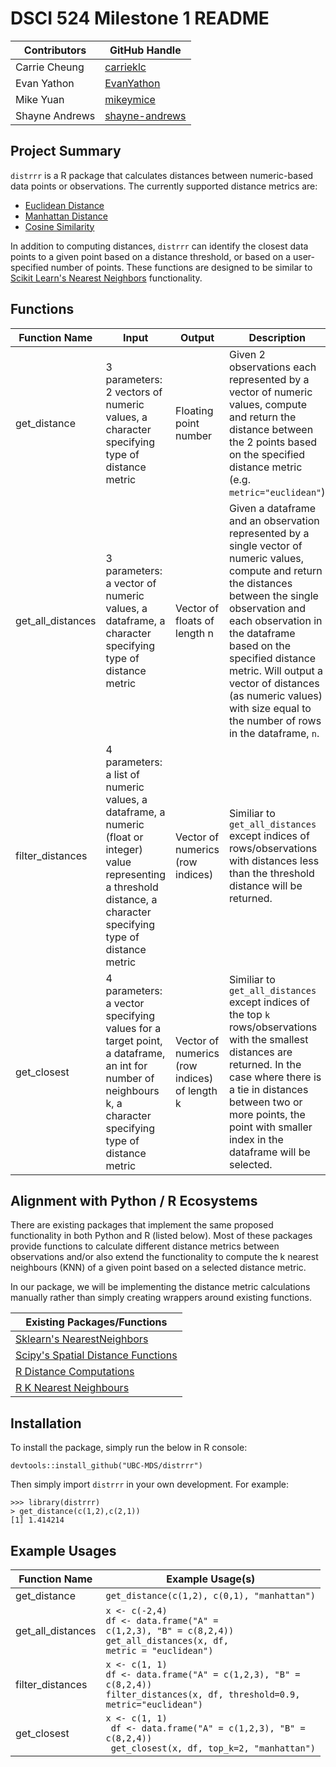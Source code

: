 # DSCI 524 Milestone 1 README

|Contributors|GitHub Handle|
|------------|-------------|
|Carrie Cheung| [carrieklc](https://github.com/carrieklc)|
|Evan Yathon|[EvanYathon](https://github.com/EvanYathon)|
|Mike Yuan|[mikeymice](https://github.com/mikeymice)|
|Shayne Andrews|[shayne-andrews](https://github.com/shayne-andrews)|


## Project Summary
`distrrr` is a R package that calculates distances between numeric-based data points or observations. The currently supported distance metrics are:

* [Euclidean Distance](https://en.wikipedia.org/wiki/Euclidean_distance)
* [Manhattan Distance](https://en.wikipedia.org/wiki/Taxicab_geometry)
* [Cosine Similarity](https://en.wikipedia.org/wiki/Cosine_similarity)

In addition to computing distances, `distrrr` can identify the closest data points to a given point based on a distance threshold, or based on a user-specified number of points.  These functions are designed to be similar to [Scikit Learn's Nearest Neighbors](https://scikit-learn.org/stable/modules/generated/sklearn.neighbors.NearestNeighbors.html#sklearn.neighbors.NearestNeighbors.kneighbors) functionality.

## Functions

|Function Name|Input|Output|Description|
|-------------|-----|------|-----------|
|get_distance|3 parameters:  2 vectors of numeric values, a character specifying type of distance metric | Floating point number| Given 2 observations each represented by a vector of numeric values, compute and return the distance between the 2 points based on the specified distance metric (e.g. `metric="euclidean"`)|
|get_all_distances |3 parameters:  a vector of numeric values, a dataframe, a character specifying type of distance metric  | Vector of floats of length n| Given a dataframe and an observation represented by a single vector of numeric values, compute and return the distances between the single observation and each observation in the dataframe based on the specified distance metric. Will output a vector of distances (as numeric values) with size equal to the number of rows in the dataframe, `n`.|
|filter_distances| 4 parameters: a list of numeric values, a dataframe, a numeric (float or integer) value representing a threshold distance, a character specifying type of distance metric |Vector of numerics (row indices)| Similiar to `get_all_distances` except indices of rows/observations with distances less than the threshold distance will be returned.|
|get_closest|4 parameters: a vector specifying values for a target point, a dataframe, an int for number of neighbours k, a character specifying type of distance metric  |Vector of numerics (row indices) of length k| Similiar to `get_all_distances` except indices of the top `k` rows/observations with the smallest distances are returned.  In the case where there is a tie in distances between two or more points, the point with smaller index in the dataframe will be selected.


## Alignment with Python / R Ecosystems

There are existing packages that implement the same proposed functionality in both Python and R (listed below). Most of these packages provide functions to calculate different distance metrics between observations and/or also extend the functionality to compute the k nearest neighbours (KNN) of a given point based on a selected distance metric.

In our package, we will be implementing the distance metric calculations manually rather than simply creating wrappers around existing functions.

|Existing Packages/Functions|
|---------------------------|
|[Sklearn's NearestNeighbors](https://scikit-learn.org/stable/modules/generated/sklearn.neighbors.NearestNeighbors.html#sklearn.neighbors.NearestNeighbors.kneighbors)|
|[Scipy's Spatial Distance Functions](https://docs.scipy.org/doc/scipy/reference/spatial.distance.html)|
|[R Distance Computations](https://stat.ethz.ch/R-manual/R-devel/library/stats/html/dist.html)|
|[R K Nearest Neighbours](https://cran.r-project.org/web/packages/FNN/index.html)||


## Installation
To install the package, simply run the below in R console:

 `devtools::install_github("UBC-MDS/distrrr")`

Then simply import `distrrr` in your own development. For example:
```
>>> library(distrrr)
> get_distance(c(1,2),c(2,1))
[1] 1.414214
```

## Example Usages
|Function Name|Example Usage(s)|
|--------|-------|
|get_distance|`get_distance(c(1,2), c(0,1), "manhattan")`|
|get_all_distances|<code>x <- c(-2,4)</code><br><code>df <- data.frame("A" = c(1,2,3), "B" = c(8,2,4))</code><br><code>get_all_distances(x, df, metric = "euclidean")</code>|
|filter_distances|<code>x <- c(1, 1)<br>df <- data.frame("A" = c(1,2,3), "B" = c(8,2,4))<br>filter_distances(x, df, threshold=0.9, metric="euclidean")</code>|
|get_closest|<code>x <- c(1, 1) <br> df <- data.frame("A" = c(1,2,3), "B" = c(8,2,4)) <br> get_closest(x, df, top_k=2, "manhattan")</code>|
